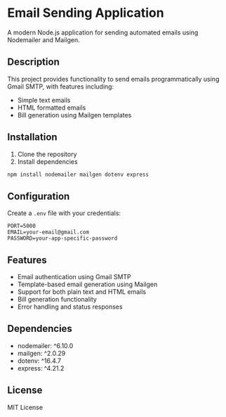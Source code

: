 # Email Sending Application

A modern Node.js application for sending automated emails using Nodemailer and Mailgen.

## Description

This project provides functionality to send emails programmatically using Gmail SMTP, with features including:
- Simple text emails
- HTML formatted emails
- Bill generation using Mailgen templates

## Installation

1. Clone the repository
2. Install dependencies
```bash
npm install nodemailer mailgen dotenv express
```

## Configuration

Create a `.env` file with your credentials:

```env
PORT=5000
EMAIL=your-email@gmail.com
PASSWORD=your-app-specific-password
```

## Features

- Email authentication using Gmail SMTP
- Template-based email generation using Mailgen
- Support for both plain text and HTML emails
- Bill generation functionality
- Error handling and status responses

## Dependencies

- nodemailer: ^6.10.0
- mailgen: ^2.0.29
- dotenv: ^16.4.7
- express: ^4.21.2

## License

MIT License

